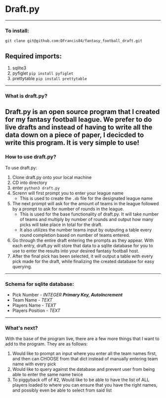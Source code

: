 # Draft.py
---
### To install:
`git clone git@github.com:DFrancis84/fantasy_football_draft.git`
## Required imports:
1. sqlite3
2. pyfiglet `pip install pyfiglet`
3. prettytable `pip install prettytable`
---
### What is draft.py?
Draft.py is an open source program that I created for my fantasy football league.  We prefer to do live drafts and instead of having to write all the data down on a piece of paper, I decicded to write this program. It is very simple to use! 
---
### How to use draft.py?
To use draft.py:
1. Clone draft.py onto your local machine
2. CD into directory
3. enter `python3 draft.py`
4. Screnn will first prompt you to enter your league name
    * This is used to create the `.db` file for the designated league name
5. The next prompt will ask for the amount of teams in the league followed by a prompt to ask for number of rounds in the league.
    * This is used for the base functionality of draft.py.  It will take number of teams and multiply by number of rounds and output how many picks will take place in total for the draft.
    * It also utilizes the number teams input by outputing a table every round completion based on number of teams entered.
6. Go through the entire draft entering the prompts as they appear.  With each entry, draft.py will store that data to a sqlite database for you to use to enter the results into your desired fantasy football host.
7. After the final pick has been selected, it will output a table with every pick made for the draft, while finalizing the created database for easy querying.
---
### Schema for sqlite database:
- Pick Number - _INTEGER_ ***Primary Key, AutoIncrement***
- Team Name - _TEXT_
- Players Name - _TEXT_
- Players Position - _TEXT_
---
### What's next?
With the base of the program live, there are a few more things that I want to add to the program.  They are as follows:
1. Would like to prompt an input where you enter all the team names first, and then can CHOOSE from that dict instead of manually entering team name with every pick
2. Would like to query against the database and prevent user from being able to enter the same name twice
3. To piggyback off of #2, Would like to be able to have the list of ALL players loaded to where you can ensure that you have the right names, and possibly even be able to select from said list
